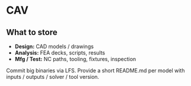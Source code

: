 # CAV

## What to store

- **Design:** CAD models / drawings
- **Analysis:** FEA decks, scripts, results
- **Mfg / Test:** NC paths, tooling, fixtures, inspection

Commit big binaries via LFS. Provide a short README.md per model with inputs / outputs / solver / tool version.
